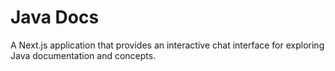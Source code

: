 # Java Docs

A Next.js application that provides an interactive chat interface for exploring Java documentation and concepts.

